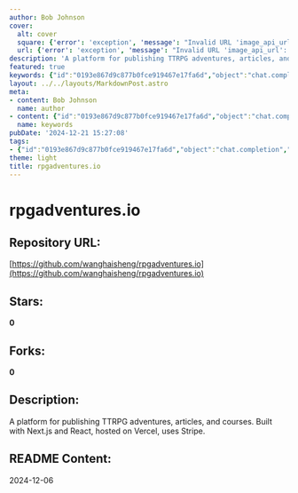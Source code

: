 ```yaml
---
author: Bob Johnson
cover:
  alt: cover
  square: {'error': 'exception', 'message': "Invalid URL 'image_api_url': No scheme supplied. Perhaps you meant https://image_api_url?"}
  url: {'error': 'exception', 'message': "Invalid URL 'image_api_url': No scheme supplied. Perhaps you meant https://image_api_url?"}
description: 'A platform for publishing TTRPG adventures, articles, and courses. Built with Next.js and React, hosted on Vercel, uses Stripe.'
featured: true
keywords: {"id":"0193e867d9c877b0fce919467e17fa6d","object":"chat.completion","created":1734770940,"model":"Qwen/Qwen2.5-7B-Instruct","choices":[{"index":0,"message":{"role":"assistant","content":"Keywords:\n- RPG Adventures\n- TTRPG Adventures\n- Articles\n- Courses\n- Next.js\n- React\n- Vercel\n- Stripe\n\nTags:\n- RPG Platform\n- TTRPG\n- Publishing\n- Web Development\n- Hosting\n- Payment Integration"},"finish_reason":"stop"}],"usage":{"prompt_tokens":86,"completion_tokens":57,"total_tokens":143},"system_fingerprint":""}
layout: ../../layouts/MarkdownPost.astro
meta:
- content: Bob Johnson
  name: author
- content: {"id":"0193e867d9c877b0fce919467e17fa6d","object":"chat.completion","created":1734770940,"model":"Qwen/Qwen2.5-7B-Instruct","choices":[{"index":0,"message":{"role":"assistant","content":"Keywords:\n- RPG Adventures\n- TTRPG Adventures\n- Articles\n- Courses\n- Next.js\n- React\n- Vercel\n- Stripe\n\nTags:\n- RPG Platform\n- TTRPG\n- Publishing\n- Web Development\n- Hosting\n- Payment Integration"},"finish_reason":"stop"}],"usage":{"prompt_tokens":86,"completion_tokens":57,"total_tokens":143},"system_fingerprint":""}
  name: keywords
pubDate: '2024-12-21 15:27:08'
tags:
- {"id":"0193e867d9c877b0fce919467e17fa6d","object":"chat.completion","created":1734770940,"model":"Qwen/Qwen2.5-7B-Instruct","choices":[{"index":0,"message":{"role":"assistant","content":"Keywords:\n- RPG Adventures\n- TTRPG Adventures\n- Articles\n- Courses\n- Next.js\n- React\n- Vercel\n- Stripe\n\nTags:\n- RPG Platform\n- TTRPG\n- Publishing\n- Web Development\n- Hosting\n- Payment Integration"},"finish_reason":"stop"}],"usage":{"prompt_tokens":86,"completion_tokens":57,"total_tokens":143},"system_fingerprint":""}
theme: light
title: rpgadventures.io
---
```


# rpgadventures.io

## Repository URL: 
[https://github.com/wanghaisheng/rpgadventures.io](https://github.com/wanghaisheng/rpgadventures.io)

## Stars: 
**0**

## Forks: 
**0**

## Description: 
A platform for publishing TTRPG adventures, articles, and courses. Built with Next.js and React, hosted on Vercel, uses Stripe.

## README Content: 
2024-12-06

